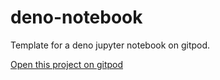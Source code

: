 # deno-notebook
Template for a deno jupyter notebook on gitpod.

[Open this project on gitpod](https://gitpod.io/?autostart=true#https://github.com/zebreus/cellular-networks-lab-2)
